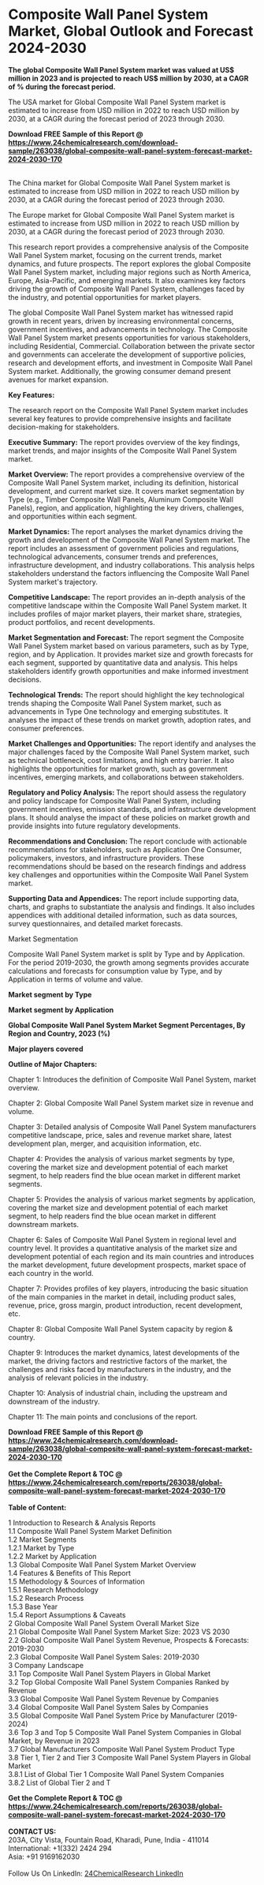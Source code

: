 <h1>Composite Wall Panel System Market, Global Outlook and Forecast 2024-2030</h1><p><strong>The global Composite Wall Panel System market was valued at US$ million in 2023 and is projected to reach US$ million by 2030, at a CAGR of % during the forecast period.</strong></p><p>
</p><p>The USA market for Global Composite Wall Panel System market is estimated to increase from USD million in 2022 to reach USD million by 2030, at a CAGR during the forecast period of 2023 through 2030.</p><div><b>Download FREE Sample of this Report @ 
            <a href="https://www.24chemicalresearch.com/download-sample/263038/global-composite-wall-panel-system-forecast-market-2024-2030-170">
            https://www.24chemicalresearch.com/download-sample/263038/global-composite-wall-panel-system-forecast-market-2024-2030-170</a></b></div><br><p>
</p><p>The China market for Global Composite Wall Panel System market is estimated to increase from USD million in 2022 to reach USD million by 2030, at a CAGR during the forecast period of 2023 through 2030.</p><p>
</p><p>The Europe market for Global Composite Wall Panel System market is estimated to increase from USD million in 2022 to reach USD million by 2030, at a CAGR during the forecast period of 2023 through 2030.</p><p>
</p><p>This research report provides a comprehensive analysis of the Composite Wall Panel System market, focusing on the current trends, market dynamics, and future prospects. The report explores the global Composite Wall Panel System market, including major regions such as North America, Europe, Asia-Pacific, and emerging markets. It also examines key factors driving the growth of Composite Wall Panel System, challenges faced by the industry, and potential opportunities for market players.</p><p>
The global Composite Wall Panel System market has witnessed rapid growth in recent years, driven by increasing environmental concerns, government incentives, and advancements in technology. The Composite Wall Panel System market presents opportunities for various stakeholders, including Residential, Commercial. Collaboration between the private sector and governments can accelerate the development of supportive policies, research and development efforts, and investment in Composite Wall Panel System market. Additionally, the growing consumer demand present avenues for market expansion.</p><p>
<strong>Key Features:</strong></p><p>
The research report on the Composite Wall Panel System market includes several key features to provide comprehensive insights and facilitate decision-making for stakeholders.</p><p>
<strong>Executive Summary:</strong> The report provides overview of the key findings, market trends, and major insights of the Composite Wall Panel System market.</p><p>
<strong>Market Overview: </strong>The report provides a comprehensive overview of the Composite Wall Panel System market, including its definition, historical development, and current market size. It covers market segmentation by Type (e.g., Timber Composite Wall Panels, Aluminum Composite Wall Panels), region, and application, highlighting the key drivers, challenges, and opportunities within each segment.</p><p>
<strong>Market Dynamics: </strong>The report analyses the market dynamics driving the growth and development of the Composite Wall Panel System market. The report includes an assessment of government policies and regulations, technological advancements, consumer trends and preferences, infrastructure development, and industry collaborations. This analysis helps stakeholders understand the factors influencing the Composite Wall Panel System market's trajectory.</p><p>
<strong>Competitive Landscape:</strong> The report provides an in-depth analysis of the competitive landscape within the Composite Wall Panel System market. It includes profiles of major market players, their market share, strategies, product portfolios, and recent developments.</p><p>
<strong>Market Segmentation and Forecast: </strong>The report segment the Composite Wall Panel System market based on various parameters, such as by Type, region, and by Application. It provides market size and growth forecasts for each segment, supported by quantitative data and analysis. This helps stakeholders identify growth opportunities and make informed investment decisions.</p><p>
<strong>Technological Trends:</strong> The report should highlight the key technological trends shaping the Composite Wall Panel System market, such as advancements in Type One technology and emerging substitutes. It analyses the impact of these trends on market growth, adoption rates, and consumer preferences.</p><p>
<strong>Market Challenges and Opportunities:</strong> The report identify and analyses the major challenges faced by the Composite Wall Panel System market, such as technical bottleneck, cost limitations, and high entry barrier. It also highlights the opportunities for market growth, such as government incentives, emerging markets, and collaborations between stakeholders.</p><p>
<strong>Regulatory and Policy Analysis: </strong>The report should assess the regulatory and policy landscape for Composite Wall Panel System, including government incentives, emission standards, and infrastructure development plans. It should analyse the impact of these policies on market growth and provide insights into future regulatory developments.</p><p>
<strong>Recommendations and Conclusion: </strong>The report conclude with actionable recommendations for stakeholders, such as Application One Consumer, policymakers, investors, and infrastructure providers. These recommendations should be based on the research findings and address key challenges and opportunities within the Composite Wall Panel System market.</p><p>
<strong>Supporting Data and Appendices: </strong>The report include supporting data, charts, and graphs to substantiate the analysis and findings. It also includes appendices with additional detailed information, such as data sources, survey questionnaires, and detailed market forecasts.</p><p>
Market Segmentation</p><p>
Composite Wall Panel System market is split by Type and by Application. For the period 2019-2030, the growth among segments provides accurate calculations and forecasts for consumption value by Type, and by Application in terms of volume and value.</p><p>
<strong>Market segment by Type</strong></p><p>
</p><p>
</p><p><strong>Market segment by Application</strong></p><p>
</p><p>
</p><p><strong>Global Composite Wall Panel System Market Segment Percentages, By Region and Country, 2023 (%)</strong></p><p>
</p><p>
</p><p></p><p>
</p><p><strong>Major players covered</strong></p><p>
</p><p>
</p><p><strong>Outline of Major Chapters:</strong></p><p>
Chapter 1: Introduces the definition of Composite Wall Panel System, market overview.</p><p>
Chapter 2: Global Composite Wall Panel System market size in revenue and volume.</p><p>
Chapter 3: Detailed analysis of Composite Wall Panel System manufacturers competitive landscape, price, sales and revenue market share, latest development plan, merger, and acquisition information, etc.</p><p>
Chapter 4: Provides the analysis of various market segments by type, covering the market size and development potential of each market segment, to help readers find the blue ocean market in different market segments.</p><p>
Chapter 5: Provides the analysis of various market segments by application, covering the market size and development potential of each market segment, to help readers find the blue ocean market in different downstream markets.</p><p>
Chapter 6: Sales of Composite Wall Panel System in regional level and country level. It provides a quantitative analysis of the market size and development potential of each region and its main countries and introduces the market development, future development prospects, market space of each country in the world.</p><p>
Chapter 7: Provides profiles of key players, introducing the basic situation of the main companies in the market in detail, including product sales, revenue, price, gross margin, product introduction, recent development, etc.</p><p>
Chapter 8: Global Composite Wall Panel System capacity by region &amp; country.</p><p>
Chapter 9: Introduces the market dynamics, latest developments of the market, the driving factors and restrictive factors of the market, the challenges and risks faced by manufacturers in the industry, and the analysis of relevant policies in the industry.</p><p>
Chapter 10: Analysis of industrial chain, including the upstream and downstream of the industry.</p><p>
Chapter 11: The main points and conclusions of the report.</p><div><b>Download FREE Sample of this Report @ 
            <a href="https://www.24chemicalresearch.com/download-sample/263038/global-composite-wall-panel-system-forecast-market-2024-2030-170">
            https://www.24chemicalresearch.com/download-sample/263038/global-composite-wall-panel-system-forecast-market-2024-2030-170</a></b></div><br><div><b>Get the Complete Report & TOC @ 
            <a href="https://www.24chemicalresearch.com/reports/263038/global-composite-wall-panel-system-forecast-market-2024-2030-170">
            https://www.24chemicalresearch.com/reports/263038/global-composite-wall-panel-system-forecast-market-2024-2030-170</a></b></div><br>
            <b>Table of Content:</b><p>1 Introduction to Research & Analysis Reports<br />
    1.1 Composite Wall Panel System Market Definition<br />
    1.2 Market Segments<br />
        1.2.1 Market by Type<br />
        1.2.2 Market by Application<br />
    1.3 Global Composite Wall Panel System Market Overview<br />
    1.4 Features & Benefits of This Report<br />
    1.5 Methodology & Sources of Information<br />
        1.5.1 Research Methodology<br />
        1.5.2 Research Process<br />
        1.5.3 Base Year<br />
        1.5.4 Report Assumptions & Caveats<br />
2 Global Composite Wall Panel System Overall Market Size<br />
    2.1 Global Composite Wall Panel System Market Size: 2023 VS 2030<br />
    2.2 Global Composite Wall Panel System Revenue, Prospects & Forecasts: 2019-2030<br />
    2.3 Global Composite Wall Panel System Sales: 2019-2030<br />
3 Company Landscape<br />
    3.1 Top Composite Wall Panel System Players in Global Market<br />
    3.2 Top Global Composite Wall Panel System Companies Ranked by Revenue<br />
    3.3 Global Composite Wall Panel System Revenue by Companies<br />
    3.4 Global Composite Wall Panel System Sales by Companies<br />
    3.5 Global Composite Wall Panel System Price by Manufacturer (2019-2024)<br />
    3.6 Top 3 and Top 5 Composite Wall Panel System Companies in Global Market, by Revenue in 2023<br />
    3.7 Global Manufacturers Composite Wall Panel System Product Type<br />
    3.8 Tier 1, Tier 2 and Tier 3 Composite Wall Panel System Players in Global Market<br />
        3.8.1 List of Global Tier 1 Composite Wall Panel System Companies<br />
        3.8.2 List of Global Tier 2 and T</p><div><b>Get the Complete Report & TOC @ 
            <a href="https://www.24chemicalresearch.com/reports/263038/global-composite-wall-panel-system-forecast-market-2024-2030-170">
            https://www.24chemicalresearch.com/reports/263038/global-composite-wall-panel-system-forecast-market-2024-2030-170</a></b></div><br><b>CONTACT US:</b><br>
            203A, City Vista, Fountain Road, Kharadi, Pune, India - 411014<br>
            International: +1(332) 2424 294<br>
            Asia: +91 9169162030 <br><br>
            Follow Us On LinkedIn: <a href="https://www.linkedin.com/company/24chemicalresearch/">24ChemicalResearch LinkedIn</a>